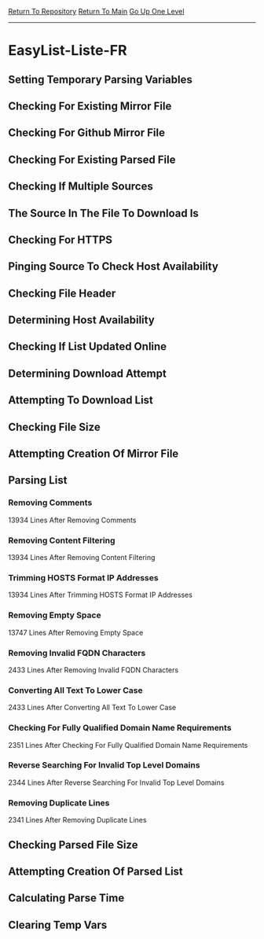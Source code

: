 [Return To Repository](https://github.com/deathbybandaid/piholeparser/)
[Return To Main](https://github.com/deathbybandaid/piholeparser/blob/master/RecentRunLogs/Mainlog.md)
[Go Up One Level](https://github.com/deathbybandaid/piholeparser/blob/master/RecentRunLogs/TopLevelScripts/30-Processing-External-Blacklists.md)
____________________________________
# EasyList-Liste-FR
## Setting Temporary Parsing Variables
## Checking For Existing Mirror File
## Checking For Github Mirror File
## Checking For Existing Parsed File
## Checking If Multiple Sources
## The Source In The File To Download Is
## Checking For HTTPS
## Pinging Source To Check Host Availability
## Checking File Header
## Determining Host Availability
## Checking If List Updated Online
## Determining Download Attempt
## Attempting To Download List
## Checking File Size
## Attempting Creation Of Mirror File
## Parsing List
### Removing Comments
13934 Lines After Removing Comments
### Removing Content Filtering
13934 Lines After Removing Content Filtering
### Trimming HOSTS Format IP Addresses
13934 Lines After Trimming HOSTS Format IP Addresses
### Removing Empty Space
13747 Lines After Removing Empty Space
### Removing Invalid FQDN Characters
2433 Lines After Removing Invalid FQDN Characters
### Converting All Text To Lower Case
2433 Lines After Converting All Text To Lower Case
### Checking For Fully Qualified Domain Name Requirements
2351 Lines After Checking For Fully Qualified Domain Name Requirements
### Reverse Searching For Invalid Top Level Domains
2344 Lines After Reverse Searching For Invalid Top Level Domains
### Removing Duplicate Lines
2341 Lines After Removing Duplicate Lines
## Checking Parsed File Size
## Attempting Creation Of Parsed List
## Calculating Parse Time
## Clearing Temp Vars

